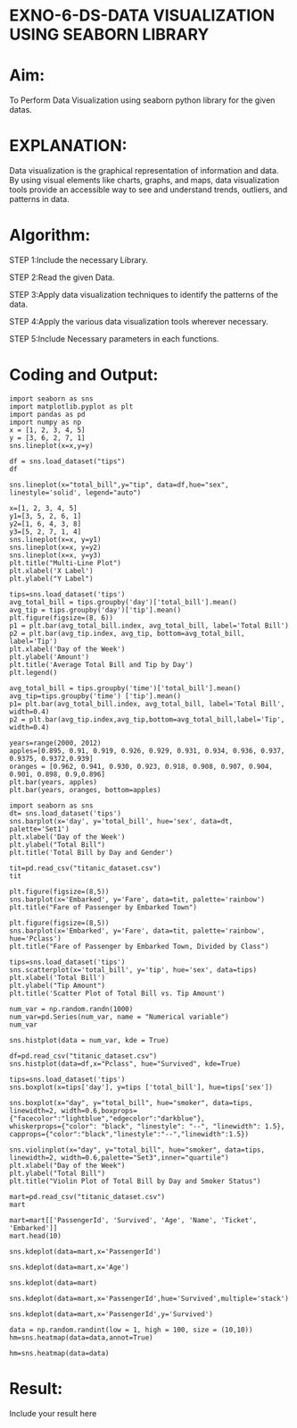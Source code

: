 # EXNO-6-DS-DATA VISUALIZATION USING SEABORN LIBRARY

# Aim:
  To Perform Data Visualization using seaborn python library for the given datas.

# EXPLANATION:
Data visualization is the graphical representation of information and data. By using visual elements like charts, graphs, and maps, data visualization tools provide an accessible way to see and understand trends, outliers, and patterns in data.

# Algorithm:
STEP 1:Include the necessary Library.

STEP 2:Read the given Data.

STEP 3:Apply data visualization techniques to identify the patterns of the data.

STEP 4:Apply the various data visualization tools wherever necessary.

STEP 5:Include Necessary parameters in each functions.

# Coding and Output:
```
import seaborn as sns
import matplotlib.pyplot as plt
import pandas as pd
import numpy as np
x = [1, 2, 3, 4, 5]
y = [3, 6, 2, 7, 1]
sns.lineplot(x=x,y=y)
```

```
df = sns.load_dataset("tips")
df
```


```
sns.lineplot(x="total_bill",y="tip", data=df,hue="sex", linestyle='solid', legend="auto")
```
```
x=[1, 2, 3, 4, 5]
y1=[3, 5, 2, 6, 1]
y2=[1, 6, 4, 3, 8]
y3=[5, 2, 7, 1, 4]
sns.lineplot(x=x, y=y1)
sns.lineplot(x=x, y=y2)
sns.lineplot(x=x, y=y3)
plt.title("Multi-Line Plot")
plt.xlabel('X Label')
plt.ylabel("Y Label")
```
```
tips=sns.load_dataset('tips')
avg_total_bill = tips.groupby('day')['total_bill'].mean()
avg_tip = tips.groupby('day')['tip'].mean()
plt.figure(figsize=(8, 6))
p1 = plt.bar(avg_total_bill.index, avg_total_bill, label='Total Bill')
p2 = plt.bar(avg_tip.index, avg_tip, bottom=avg_total_bill, label='Tip')
plt.xlabel('Day of the Week')
plt.ylabel('Amount')
plt.title('Average Total Bill and Tip by Day')
plt.legend()
```
```
avg_total_bill = tips.groupby('time')['total_bill'].mean()
avg_tip=tips.groupby('time') ['tip'].mean()
p1= plt.bar(avg_total_bill.index, avg_total_bill, label='Total Bill', width=0.4)
p2 = plt.bar(avg_tip.index,avg_tip,bottom=avg_total_bill,label='Tip', width=0.4)
```
```
years=range(2000, 2012)
apples=[0.895, 0.91, 0.919, 0.926, 0.929, 0.931, 0.934, 0.936, 0.937, 0.9375, 0.9372,0.939]
oranges = [0.962, 0.941, 0.930, 0.923, 0.918, 0.908, 0.907, 0.904, 0.901, 0.898, 0.9,0.896]
plt.bar(years, apples)
plt.bar(years, oranges, bottom=apples)
```
```
import seaborn as sns
dt= sns.load_dataset('tips')
sns.barplot(x='day', y='total_bill', hue='sex', data=dt, palette='Set1')
plt.xlabel('Day of the Week')
plt.ylabel("Total Bill")
plt.title('Total Bill by Day and Gender')
```
```
tit=pd.read_csv("titanic_dataset.csv")
tit
```
```
plt.figure(figsize=(8,5))
sns.barplot(x='Embarked', y='Fare', data=tit, palette='rainbow')
plt.title("Fare of Passenger by Embarked Town")
```
```
plt.figure(figsize=(8,5))
sns.barplot(x='Embarked', y='Fare', data=tit, palette='rainbow', hue='Pclass')
plt.title("Fare of Passenger by Embarked Town, Divided by Class")
```
```
tips=sns.load_dataset('tips')
sns.scatterplot(x='total_bill', y='tip', hue='sex', data=tips)
plt.xlabel('Total Bill')
plt.ylabel("Tip Amount")
plt.title('Scatter Plot of Total Bill vs. Tip Amount')
```
```
num_var = np.random.randn(1000)
num_var=pd.Series(num_var, name = "Numerical variable")
num_var
```
```
sns.histplot(data = num_var, kde = True)
```
```
df=pd.read_csv("titanic_dataset.csv")
sns.histplot(data=df,x="Pclass", hue="Survived", kde=True)
```
```
tips=sns.load_dataset('tips')
sns.boxplot(x=tips['day'], y=tips ['total_bill'], hue=tips['sex'])
```
```
sns.boxplot(x="day", y="total_bill", hue="smoker", data=tips, linewidth=2, width=0.6,boxprops={"facecolor":"lightblue","edgecolor":"darkblue"},
whiskerprops={"color": "black", "linestyle": "--", "linewidth": 1.5}, capprops={"color":"black","linestyle":"--","linewidth":1.5})
```
```
sns.violinplot(x="day", y="total_bill", hue="smoker", data=tips, linewidth=2, width=0.6,palette="Set3",inner="quartile")
plt.xlabel("Day of the Week")
plt.ylabel("Total Bill")
plt.title("Violin Plot of Total Bill by Day and Smoker Status")
```
```
mart=pd.read_csv("titanic_dataset.csv")
mart
```
```
mart=mart[['PassengerId', 'Survived', 'Age', 'Name', 'Ticket', 'Embarked']]
mart.head(10)
```
```
sns.kdeplot(data=mart,x='PassengerId')
```
```
sns.kdeplot(data=mart,x='Age')
```
```
sns.kdeplot(data=mart)
```
```
sns.kdeplot(data=mart,x='PassengerId',hue='Survived',multiple='stack')
```
```
sns.kdeplot(data=mart,x='PassengerId',y='Survived')
```
```
data = np.random.randint(low = 1, high = 100, size = (10,10))
hm=sns.heatmap(data=data,annot=True)
```
```
hm=sns.heatmap(data=data)
```


# Result:
 Include your result here
